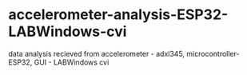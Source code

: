 # accelerometer-analysis-ESP32-LABWindows-cvi
data analysis recieved from accelerometer - adxl345, microcontroller- ESP32, GUI - LABWindows cvi
